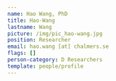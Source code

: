 ```yaml
---
name: Hao Wang, PhD
title: Hao-Wang
lastname: Wang
picture: /img/pic_hao-wang.jpg
position: Researcher
email: hao.wang [at] chalmers.se
flags: []
person-category: D Researchers
template: people/profile
---
```

